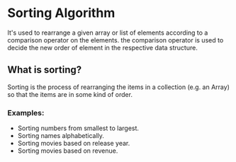 # Sorting Algorithm

It's used to rearrange a given array or list of elements according to a comparison operator on the elements. the comparison operator is used to decide the new order of element in the respective data structure.


## What is sorting?

Sorting is the process of rearranging the items in a collection (e.g. an Array) so that the items are in some kind of order.

### Examples:
  - Sorting numbers from smallest to largest.
  - Sorting names alphabetically.
  - Sorting movies based on release year.
  - Sorting movies based on revenue.